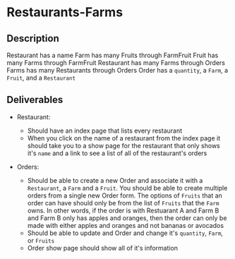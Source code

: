 # Restaurants-Farms

## Description

Restaurant has a name
Farm has many Fruits through FarmFruit
Fruit has many Farms through FarmFruit
Restaurant has many Farms through Orders
Farms has many Restaurants through Orders
Order has a `quantity`, a `Farm`, a `Fruit`, and a `Restaurant`

## Deliverables

- Restaurant: 
    - Should have an index page that lists every restaurant
    - When you click on the name of a restaurant from the index page it should take you to a show page for the restaurant that only shows it's `name` and a link to see a list of all of the restaurant's orders

- Orders:
    - Should be able to create a new Order and associate it with a `Restaurant`, a `Farm` and a `Fruit`. You should be able to create multiple orders from a single new Order form. The options of `Fruits` that an order can have should only be from the list of `Fruits` that the `Farm` owns. In other words, if the order is with Restuarant A and Farm B and Farm B only has apples and oranges, then the order can only be made with either apples and oranges and not bananas or avocados
    - Should be able to update and Order and change it's `quantity`, `Farm`, or `Fruits`
    - Order show page should show all of it's information